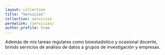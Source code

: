 ```yaml
---
layout: collection
title: "Servicios"
collection: servicios
permalink: /servicios/
author_profile: true
---
```


Además de mis tareas regulares como bioestadístico y ocasional docente, brindo servicios de análisis de datos a grupos de investigación y empresas.
